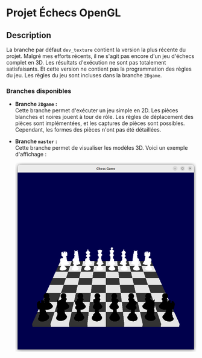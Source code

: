 # Projet Échecs OpenGL

## Description

La branche par défaut `dev_texture` contient la version la plus récente du projet. Malgré mes efforts récents, il ne s'agit pas encore d'un jeu d'échecs complet en 3D. Les résultats d'exécution ne sont pas totalement satisfaisants. Et cette version ne contient pas la programmation des règles du jeu. Les règles du jeu sont incluses dans la branche `2Dgame`.

### Branches disponibles

- **Branche `2Dgame` :**  
  Cette branche permet d'exécuter un jeu simple en 2D. Les pièces blanches et noires jouent à tour de rôle. Les règles de déplacement des pièces sont implémentées, et les captures de pièces sont possibles. Cependant, les formes des pièces n'ont pas été détaillées.

- **Branche `master` :**  
  Cette branche permet de visualiser les modèles 3D. Voici un exemple d'affichage :

  
  ![OpenGL Chess](ressources/Chess3D.png "Visualisation en 3D")
